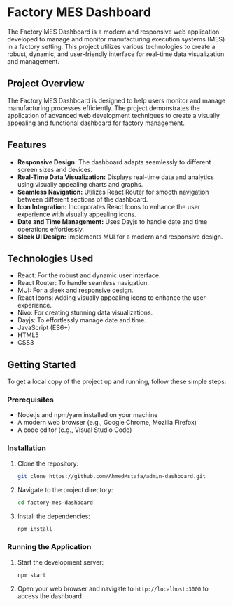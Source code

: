 # Factory MES Dashboard

The Factory MES Dashboard is a modern and responsive web application developed to manage and monitor manufacturing execution systems (MES) in a factory setting. This project utilizes various technologies to create a robust, dynamic, and user-friendly interface for real-time data visualization and management.

## Project Overview

The Factory MES Dashboard is designed to help users monitor and manage manufacturing processes efficiently. The project demonstrates the application of advanced web development techniques to create a visually appealing and functional dashboard for factory management.

## Features

- **Responsive Design:** The dashboard adapts seamlessly to different screen sizes and devices.
- **Real-Time Data Visualization:** Displays real-time data and analytics using visually appealing charts and graphs.
- **Seamless Navigation:** Utilizes React Router for smooth navigation between different sections of the dashboard.
- **Icon Integration:** Incorporates React Icons to enhance the user experience with visually appealing icons.
- **Date and Time Management:** Uses Dayjs to handle date and time operations effortlessly.
- **Sleek UI Design:** Implements MUI for a modern and responsive design.

## Technologies Used

- React: For the robust and dynamic user interface.
- React Router: To handle seamless navigation.
- MUI: For a sleek and responsive design.
- React Icons: Adding visually appealing icons to enhance the user experience.
- Nivo: For creating stunning data visualizations.
- Dayjs: To effortlessly manage date and time.
- JavaScript (ES6+)
- HTML5
- CSS3

## Getting Started

To get a local copy of the project up and running, follow these simple steps:

### Prerequisites

- Node.js and npm/yarn installed on your machine
- A modern web browser (e.g., Google Chrome, Mozilla Firefox)
- A code editor (e.g., Visual Studio Code)

### Installation

1. Clone the repository:
    ```bash
    git clone https://github.com/AhmedMstafa/admin-dashboard.git
    ```
2. Navigate to the project directory:
    ```bash
    cd factory-mes-dashboard
    ```
3. Install the dependencies:
    ```bash
    npm install
    ```

### Running the Application

1. Start the development server:
    ```bash
    npm start
    ```
2. Open your web browser and navigate to `http://localhost:3000` to access the dashboard.

